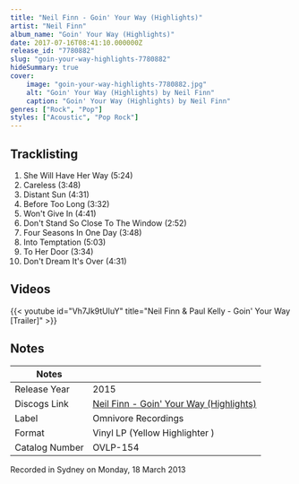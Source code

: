 ```yaml
---
title: "Neil Finn - Goin' Your Way (Highlights)"
artist: "Neil Finn"
album_name: "Goin' Your Way (Highlights)"
date: 2017-07-16T08:41:10.000000Z
release_id: "7780882"
slug: "goin-your-way-highlights-7780882"
hideSummary: true
cover:
    image: "goin-your-way-highlights-7780882.jpg"
    alt: "Goin' Your Way (Highlights) by Neil Finn"
    caption: "Goin' Your Way (Highlights) by Neil Finn"
genres: ["Rock", "Pop"]
styles: ["Acoustic", "Pop Rock"]
---
```


## Tracklisting
1. She Will Have Her Way (5:24)
2. Careless (3:48)
3. Distant Sun (4:31)
4. Before Too Long (3:32)
5. Won't Give In (4:41)
6. Don't Stand So Close To The Window (2:52)
7. Four Seasons In One Day (3:48)
8. Into Temptation (5:03)
9. To Her Door (3:34)
10. Don't Dream It's Over (4:31)




## Videos
{{< youtube id="Vh7Jk9tUluY" title="Neil Finn & Paul Kelly - Goin' Your Way [Trailer]" >}}

## Notes
| Notes          |             |
| ---------------| ----------- |
| Release Year   | 2015 |
| Discogs Link   | [Neil Finn - Goin' Your Way (Highlights)](https://www.discogs.com/release/7780882-Neil-Finn-Paul-Kelly-Goin-Your-Way-Highlights) |
| Label          | Omnivore Recordings |
| Format         | Vinyl LP (Yellow Highlighter ) |
| Catalog Number | OVLP-154 |

Recorded in Sydney on Monday, 18 March 2013

